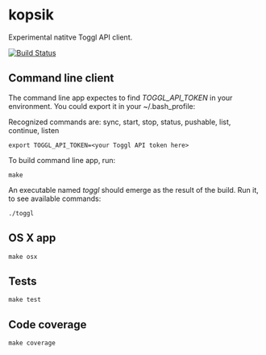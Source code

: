 kopsik
======

Experimental natitve Toggl API client.

[![Build Status](https://travis-ci.org/tanel/kopsik.png)](https://travis-ci.org/tanel/kopsik)

Command line client
-------------------
The command line app expectes to find *TOGGL_API_TOKEN* in your environment. You could export it in your ~/.bash_profile:

Recognized commands are: sync, start, stop, status, pushable, list, continue, listen

```
export TOGGL_API_TOKEN=<your Toggl API token here>
```

To build command line app, run:
```
make
```
An executable named *toggl* should emerge as the result of the build. Run it, to see available commands:
```
./toggl
```

OS X app
--------
```
make osx
```

Tests
-----
```
make test
```

Code coverage
-------------
```
make coverage
```
